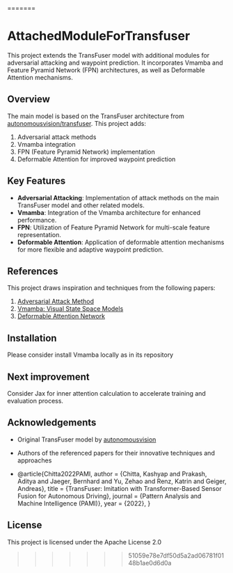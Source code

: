 =======
# AttachedModuleForTransfuser

This project extends the TransFuser model with additional modules for adversarial attacking and waypoint prediction. It incorporates Vmamba and Feature Pyramid Network (FPN) architectures, as well as Deformable Attention mechanisms.

## Overview

The main model is based on the TransFuser architecture from [autonomousvision/transfuser](https://github.com/autonomousvision/transfuser). This project adds:

1. Adversarial attack methods
2. Vmamba integration
3. FPN (Feature Pyramid Network) implementation
4. Deformable Attention for improved waypoint prediction

## Key Features

- **Adversarial Attacking**: Implementation of attack methods on the main TransFuser model and other related models.
- **Vmamba**: Integration of the Vmamba architecture for enhanced performance.
- **FPN**: Utilization of Feature Pyramid Network for multi-scale feature representation.
- **Deformable Attention**: Application of deformable attention mechanisms for more flexible and adaptive waypoint prediction.

## References

This project draws inspiration and techniques from the following papers:

1. [Adversarial Attack Method](https://arxiv.org/abs/2402.11120)
2. [Vmamba: Visual State Space Models](https://arxiv.org/abs/2401.10166)
3. [Deformable Attention Network](https://arxiv.org/abs/2201.00520)

## Installation
Please consider install Vmamba locally as in its repository

## Next improvement 

Consider Jax for inner attention calculation to accelerate training and evaluation process.

## Acknowledgements

- Original TransFuser model by [autonomousvision](https://github.com/autonomousvision/transfuser)
- Authors of the referenced papers for their innovative techniques and approaches

- @article{Chitta2022PAMI,
  author = {Chitta, Kashyap and
            Prakash, Aditya and
            Jaeger, Bernhard and
            Yu, Zehao and
            Renz, Katrin and
            Geiger, Andreas},
  title = {TransFuser: Imitation with Transformer-Based Sensor Fusion for Autonomous Driving},
  journal = {Pattern Analysis and Machine Intelligence (PAMI)},
  year = {2022},
}

## License ##
This project is licensed under the Apache License 2.0 
>>>>>>> 51059e78e7df50d5a2ad06781f0148b1ae0d6d0a
